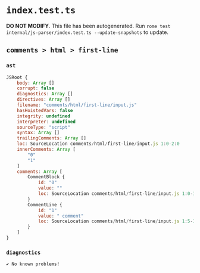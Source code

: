 # `index.test.ts`

**DO NOT MODIFY**. This file has been autogenerated. Run `rome test internal/js-parser/index.test.ts --update-snapshots` to update.

## `comments > html > first-line`

### `ast`

```javascript
JSRoot {
	body: Array []
	corrupt: false
	diagnostics: Array []
	directives: Array []
	filename: "comments/html/first-line/input.js"
	hasHoistedVars: false
	integrity: undefined
	interpreter: undefined
	sourceType: "script"
	syntax: Array []
	trailingComments: Array []
	loc: SourceLocation comments/html/first-line/input.js 1:0-2:0
	innerComments: Array [
		"0"
		"1"
	]
	comments: Array [
		CommentBlock {
			id: "0"
			value: ""
			loc: SourceLocation comments/html/first-line/input.js 1:0-1:4
		}
		CommentLine {
			id: "1"
			value: " comment"
			loc: SourceLocation comments/html/first-line/input.js 1:5-1:16
		}
	]
}
```

### `diagnostics`

```
✔ No known problems!

```
